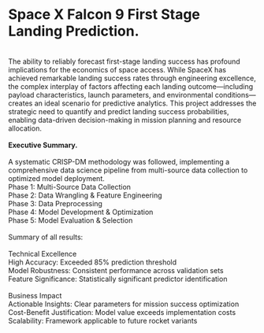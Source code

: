 # <b>Space X Falcon 9 First Stage Landing Prediction.</b>
<br>
The ability to reliably forecast first-stage landing success has profound implications for the economics of space access. While SpaceX has achieved remarkable landing success rates through engineering excellence, the complex interplay of factors affecting each landing outcome—including payload characteristics, launch parameters, and environmental conditions—creates an ideal scenario for predictive analytics. This project addresses the strategic need to quantify and predict landing success probabilities, enabling data-driven decision-making in mission planning and resource allocation.<br>

<br>  
<b>Executive Summary.</b>  <br>
<br>
A systematic CRISP-DM methodology was followed, implementing a comprehensive data science pipeline from multi-source data collection to optimized model deployment.<br>
Phase 1: Multi-Source Data Collection<br>
Phase 2: Data Wrangling & Feature Engineering<br>
Phase 3: Data Preprocessing<br>
Phase 4: Model Development & Optimization<br>
Phase 5: Model Evaluation & Selection<br>
<br>Summary of all results:<br>
<br>Technical Excellence<br>
High Accuracy: Exceeded 85% prediction threshold<br>
Model Robustness: Consistent performance across validation sets<br>
Feature Significance: Statistically significant predictor identification<br>
<br>Business Impact<br>
Actionable Insights: Clear parameters for mission success optimization<br>
Cost-Benefit Justification: Model value exceeds implementation costs<br>
Scalability: Framework applicable to future rocket variants<br>


